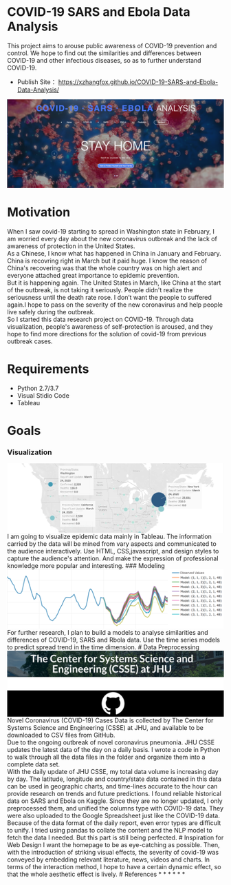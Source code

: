 # COVID-19 SARS and Ebola Data Analysis
This project aims to arouse public awareness of COVID-19 prevention and control. We hope to find out the similarities and differences between COVID-19 and other infectious diseases, so as to further understand COVID-19.
* Publish Site： https://xzhangfox.github.io/COVID-19-SARS-and-Ebola-Data-Analysis/
<img align="center" src="https://github.com/xzhangfox/COVID-19-SARS-and-Ebola-Data-Analysis/blob/master/images/header.png?raw=true" />

# Motivation
When I saw covid-19 starting to spread in Washington state in February, I am worried every day about the new coronavirus outbreak and the lack of awareness of protection in the United States. <br>
As a Chinese, I know what has happened in China in January and February. China is recovring right in March but it paid huge. I know the reason of China's recovering was that the whole country was on high alert and everyone attached great importance to epidemic prevention.<br>
But it is happening again. The United States in March, like China at the start of the outbreak, is not taking it seriously. People didn't realize the seriousness until the death rate rose. I don’t want the people to suffered again.I hope to pass on the severity of the new coronavirus and help people live safely during the outbreak.<br>
So I started this data research project on COVID-19. Through data visualization, people's awareness of self-protection is aroused, and they hope to find more directions for the solution of covid-19 from previous outbreak cases.
# Requirements
* Python 2.7/3.7
* Visual Stidio Code
* Tableau
# Goals
### Visualization
<img align="center" src="https://github.com/xzhangfox/COVID-19-SARS-and-Ebola-Data-Analysis/blob/master/images/Visualization.png?raw=true" />
I am going to visualize epidemic data mainly in Tableau. The information carried by the data will be mined from vary aspects and communicated to the audience interactively. Use HTML, CSS,javascript, and design styles to capture the audience's attention. And make the expression of professional knowledge more popular and interesting.
### Modeling
<img align="center" src="https://github.com/xzhangfox/COVID-19-SARS-and-Ebola-Data-Analysis/blob/master/images/Timeseries.png?raw=true" />
For further research, I plan to build a models to analyse similarities and differences of COVID-19, SARS and Rbola data. Use the time series models to predict spread trend in the time dimension.
# Data Preprocessing
<img align="center" src="https://github.com/xzhangfox/COVID-19-SARS-and-Ebola-Data-Analysis/blob/master/images/datasource.png?raw=true" />
Novel Coronavirus (COVID-19) Cases Data is collected by The Center for Systems Science and Engineering (CSSE) at JHU, and available to be downloaded to CSV files from GitHub. <br>
Due to the ongoing outbreak of novel coronavirus pneumonia. JHU CSSE updates the latest data of the day on a daily basis. I wrote a code in Python to walk through all the data files in the folder and organize them into a complete data set. <br>
With the daily update of JHU CSSE, my total data volume is increasing day by day. The latitude, longitude and country/state data contained in this data can be used in geographic charts, and time-lines accurate to the hour can provide research on trends and future predictions. I found reliable historical data on SARS and Ebola on Kaggle. Since they are no longer updated, I only preprocessed them, and unified the columns type with COVID-19 data. They were also uploaded to the Google Spreadsheet just like the COVID-19 data.<br>
Because of the data format of the daily report, even error types are difficult to unify. I tried using pandas to collate the content and the NLP model to fetch the data I needed. But this part is still being perfected.
# Inspiration for Web Design
I want the homepage to be as eye-catching as possible. Then, with the introduction of striking visual effects, the severity of covid-19 was conveyed by embedding relevant literature, news, videos and charts. In terms of the interaction method, I hope to have a certain dynamic effect, so that the whole aesthetic effect is lively.
# References
*
*
*
*
*
*

